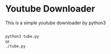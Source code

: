# Youtube Downloader

This is a simple youtube downloader by python3 

<code>
python3 tube.py
</code>
 or 


<code>
./tube.py
</code>
